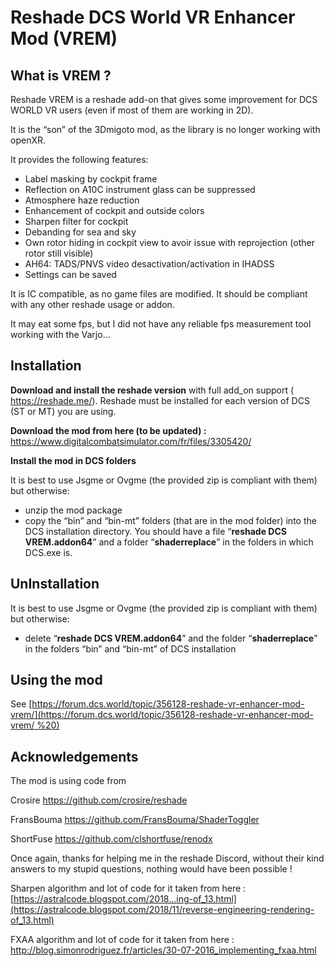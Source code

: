 # Reshade DCS World VR Enhancer Mod (VREM)

## What is VREM ?

Reshade VREM is a reshade add-on that gives some improvement for DCS WORLD VR users (even if most of them are working in 2D).

It is the “son” of the 3Dmigoto mod, as the library is no longer working with openXR.

It provides the following features:

-   Label masking by cockpit frame
-   Reflection on A10C instrument glass can be suppressed
-   Atmosphere haze reduction
-   Enhancement of cockpit and outside colors
-   Sharpen filter for cockpit
-   Debanding for sea and sky
-   Own rotor hiding in cockpit view to avoir issue with reprojection (other rotor still visible)
-   AH64: TADS/PNVS video desactivation/activation in IHADSS
-   Settings can be saved

It is IC compatible, as no game files are modified. It should be compliant with any other reshade usage or addon.

It may eat some fps, but I did not have any reliable fps measurement tool working with the Varjo…

## Installation

**Download and install the reshade version** with full add_on support ( <https://reshade.me/>). Reshade must be installed for each version of DCS (ST or MT) you are using.

**Download the mod from here (to be updated) :** <https://www.digitalcombatsimulator.com/fr/files/3305420/>

**Install the mod in DCS folders**

It is best to use Jsgme or Ovgme (the provided zip is compliant with them) but otherwise:

-   unzip the mod package
-   copy the “bin” and “bin-mt” folders (that are in the mod folder) into the DCS installation directory. You should have a file “**reshade DCS VREM.addon64**” and a folder “**shaderreplace**” in the folders in which DCS.exe is.

## UnInstallation

It is best to use Jsgme or Ovgme (the provided zip is compliant with them) but otherwise:

-   delete “**reshade DCS VREM.addon64**” and the folder “**shaderreplace**” in the folders “bin” and “bin-mt” of DCS installation

## Using the mod

See [https://forum.dcs.world/topic/356128-reshade-vr-enhancer-mod-vrem/](https://forum.dcs.world/topic/356128-reshade-vr-enhancer-mod-vrem/ %20)

## Acknowledgements

The mod is using code from

Crosire <https://github.com/crosire/reshade>

FransBouma <https://github.com/FransBouma/ShaderToggler>

ShortFuse <https://github.com/clshortfuse/renodx>

Once again, thanks for helping me in the reshade Discord, without their kind answers to my stupid questions, nothing would have been possible !

Sharpen algorithm and lot of code for it taken from here : [https://astralcode.blogspot.com/2018...ing-of_13.html](https://astralcode.blogspot.com/2018/11/reverse-engineering-rendering-of_13.html)

FXAA algorithm and lot of code for it taken from here : <http://blog.simonrodriguez.fr/articles/30-07-2016_implementing_fxaa.html>
